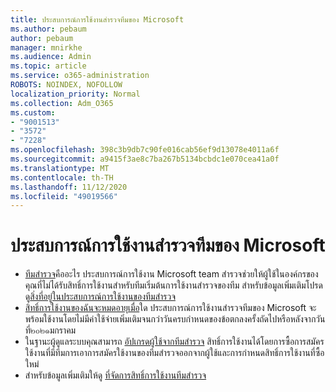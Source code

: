 ```yaml
---
title: ประสบการณ์การใช้งานสำรวจทีมของ Microsoft
ms.author: pebaum
author: pebaum
manager: mnirkhe
ms.audience: Admin
ms.topic: article
ms.service: o365-administration
ROBOTS: NOINDEX, NOFOLLOW
localization_priority: Normal
ms.collection: Adm_O365
ms.custom:
- "9001513"
- "3572"
- "7228"
ms.openlocfilehash: 398c3b9db7c90fe016cab56ef9d13078e4011a6f
ms.sourcegitcommit: a9415f3ae8c7ba267b5134bcbdc1e070cea41a0f
ms.translationtype: MT
ms.contentlocale: th-TH
ms.lasthandoff: 11/12/2020
ms.locfileid: "49019566"
---
```

# <a name="microsoft-teams-exploratory-experience"></a>ประสบการณ์การใช้งานสำรวจทีมของ Microsoft

- [ทีมสำรวจ](https://docs.microsoft.com/microsoftteams/teams-exploratory)คืออะไร ประสบการณ์การใช้งาน Microsoft team สำรวจช่วยให้ผู้ใช้ในองค์กรของคุณที่ไม่ได้รับสิทธิ์การใช้งานสำหรับทีมเริ่มต้นการใช้งานสำรวจของทีม สำหรับข้อมูลเพิ่มเติมโปรดดู[สิ่งที่อยู่ในประสบการณ์การใช้งานของทีมสำรวจ](https://docs.microsoft.com/microsoftteams/teams-exploratory#whats-in-the-teams-exploratory-experience)
- [สิทธิ์การใช้งานของฉันจะหมดอายุเมื่อ](https://docs.microsoft.com/microsoftteams/teams-exploratory#how-long-does-the-teams-exploratory-experience-last)ใด ประสบการณ์การใช้งานสำรวจทีมของ Microsoft จะพร้อมใช้งานโดยไม่มีค่าใช้จ่ายเพิ่มเติมจนกว่าวันครบกำหนดของข้อตกลงครั้งถัดไปหรือหลังจากวันที่๒๐๒๑มกราคม
- ในฐานะผู้ดูแลระบบคุณสามารถ [อัปเกรดผู้ใช้จากทีมสำรวจ](https://docs.microsoft.com/microsoftteams/teams-exploratory#upgrade-users-from-the-teams-exploratory-license) สิทธิ์การใช้งานได้โดยการซื้อการสมัครใช้งานที่มีทีมการเอาการสมัครใช้งานของทีมสำรวจออกจากผู้ใช้และการกำหนดสิทธิ์การใช้งานที่ซื้อใหม่
- สำหรับข้อมูลเพิ่มเติมให้ดู [ที่จัดการสิทธิ์การใช้งานทีมสำรวจ](https://docs.microsoft.com/microsoftteams/teams-exploratory)